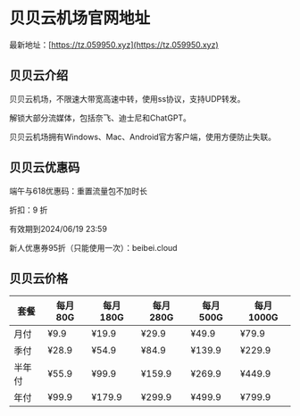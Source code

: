 # 贝贝云机场官网地址

最新地址：[https://tz.059950.xyz](https://tz.059950.xyz)

## 贝贝云介绍

贝贝云机场，不限速大带宽高速中转，使用ss协议，支持UDP转发。

解锁大部分流媒体，包括奈飞、迪士尼和ChatGPT。

贝贝云机场拥有Windows、Mac、Android官方客户端，使用方便防止失联。

## 贝贝云优惠码

端午与618优惠码：重置流量包不加时长

折扣：9 折

有效期到2024/06/19 23:59

新人优惠券95折（只能使用一次）：beibei.cloud

## 贝贝云价格

|套餐|每月80G|每月180G|每月280G|每月500G|每月1000G|
|----|----|----|----|----|----|
|月付|¥9.9|¥19.9|¥29.9|¥49.9|¥79.9|
|季付|¥28.9|¥54.9|¥84.9|¥139.9|¥229.9|
|半年付|¥55.9|¥99.9|¥159.9|¥269.9|¥449.9|
|年付|¥99.9|¥179.9|¥299.9|¥499.9|¥799.9|
